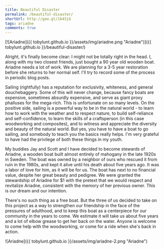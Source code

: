 ```yaml
---
title: Beautiful Disaster
permalink: /beautiful-disaster/
shortUrl: http://goo.gl/1b43jG
tags: ariadne
comments: true
---
```


[![Ariadne]({{ tobylunt.github.io }}/assets/img/ariadne.png "Ariadne")]({{ tobylunt.github.io }}/beautiful-disaster/)

Alright, it's finally become clear: I might not be totally right in the head. I, along with my two closest friends, just bought a 90 year old wooden boat. Ariadne needs a lot of work. We are planning for a 3-5 year restoration before she returns to her normal self. I'll try to record some of the process in periodic blog posts.

<!--more-->
Sailing (rightfully) has a reputation for exclusivity, whiteness, and
general douchebaggery. Some of this will never change, because fancy
boats are expensive, sometimes absurdly expensive, and serve as giant
proxy phalluses for the mega-rich. This is unfortunate on so many
levels. On the positive side, sailing is a powerful way to be in the
natural world - to learn how to work with the weather and to respect
nature, to build self-reliance and self-confidence, to learn the
skills of a craftsperson (in this case woodworking and composites),
and to witness and appreciate the diversity and beauty of the natural
world. But yes, you have to have a boat to go sailing, and somebody to
teach you the basics really helps. I'm very grateful to have had the
privilege of both these things in my youth.

My buddies Jay and Scott and I have decided to become stewards of
Ariadne, a wooden boat built almost entirely of mahogany in the late
1920s in Sweden. The boat was owned by a neighbor of ours who rescued
it from ruin in the 1980s, and kept it alive until his death about
five years ago. It was a labor of love for him, as it will be for
us. The boat has next to no financial value, despite her great beauty
and pedigree. We were granted the stewardship of Ariadne for $1 with
the pretext that we would respect and revitalize Ariadne, consistent
with the memory of her previous owner. This is our dream and our
intention.

There's no such thing as a free boat. But the three of us decided to
take on this project as a way to strengthen our friendship in the face
of the pressures of adulthood, and to keep this boat as a centerpiece
for our community in the years to come. We estimate it will take us
about five years and a lot of elbow grease to get her back on the
water. Anyone is welcome to come help with the woodworking, or come
for a ride when she's back in action.

![Ariadne]({{ tobylunt.github.io }}/assets/img/ariadne-2.png "Ariadne")

<br/>
